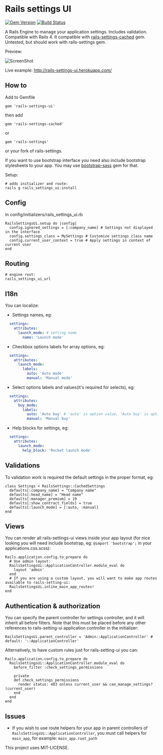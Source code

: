 Rails settings UI
================================

[![Gem Version](https://badge.fury.io/rb/rails-settings-ui.png)](http://badge.fury.io/rb/rails-settings-ui)
[![Build Status](https://travis-ci.org/accessd/rails-settings-ui.svg?branch=master)](https://travis-ci.org/accessd/rails-settings-ui)

A Rails Engine to manage your application settings. Includes validation. Compatible with Rails 4.
It compatible with [rails-settings-cached](https://github.com/huacnlee/rails-settings-cached) gem. Untested, but should work with rails-settings gem.

Preview:

![ScreenShot](https://raw.github.com/accessd/rails-settings-ui/master/doc/img/settings-page.png)

Live example: http://rails-settings-ui.herokuapp.com/

How to
-----

Add to Gemfile

    gem 'rails-settings-ui'

then add

    gem 'rails-settings-cached'

or

    gem 'rails-settings'

or your fork of rails-settings.

If you want to use bootstrap interface you need also include bootstrap stylesheets to your app.
You may use [bootstrap-sass](https://github.com/twbs/bootstrap-sass) gem for that.

Setup:

    # adds initializer and route:
    rails g rails_settings_ui:install

Config
------------

In config/initializers/rails_settings_ui.rb

    RailsSettingsUi.setup do |config|
      config.ignored_settings = [:company_name] # Settings not displayed in the interface
      config.settings_class = MySettings # Customize settings class name
      config.current_user_context = true # Apply settings in context of current user
    end

Routing
-------

    # engine root:
    rails_settings_ui_url

I18n
-------------

You can localize:

*  Settings names, eg:

```yaml
  settings:
    attributes:
      launch_mode: # setting name
        name: 'Launch mode'
```

*  Checkbox options labels for array options, eg:

```yaml
  settings:
    attributes:
      launch_mode:
        labels:
          auto: 'Auto mode'
          manual: 'Manual mode'
```

*  Select options labels and values(it's required for selects), eg:

```yaml
  settings:
    attributes:
      buy_mode:
        labels:
          auto: 'Auto buy' # 'auto' is option value, 'Auto buy' is option label
          manual: 'Manual buy'
```

*  Help blocks for settings, eg:

```yaml
  settings:
    attributes:
      launch_mode:
        help_block: 'Rocket launch mode'
```

Validations
-------------

To validation work is required the default settings in the proper format, eg:

    class Settings < RailsSettings::CachedSettings
      defaults[:company_name] = "Company name"
      defaults[:head_name] = "Head name"
      defaults[:manager_premium] = 19
      defaults[:show_contract_fields] = true
      defaults[:launch_mode] = [:auto, :manual]
    end

Views
-------------

You can render all rails-settings-ui views inside your app layout (for nice looking you will need include bootstrap, eg: `@import 'bootstrap';` in your applications.css.scss):

    Rails.application.config.to_prepare do
      # Use admin layout:
      RailsSettingsUi::ApplicationController.module_eval do
        layout 'admin'
      end
      # If you are using a custom layout, you will want to make app routes available to rails-setting-ui:
      RailsSettingsUi.inline_main_app_routes!
    end


Authentication & authorization
------------------------------

You can specify the parent controller for settings controller, and it will inherit all before filters.
Note that this must be placed before any other references to rails-setting-ui application controller in the initializer:

    RailsSettingsUi.parent_controller = 'Admin::ApplicationController' # default: '::ApplicationController'

Alternatively, to have custom rules just for rails-setting-ui you can:

    Rails.application.config.to_prepare do
      RailsSettingsUi::ApplicationController.module_eval do
        before_filter :check_settings_permissions
      
        private
        def check_settings_permissions
          render status: 403 unless current_user && can_manage_settings?(current_user)
        end
      end
    end 

Issues
-------------

  * If you wish to use route helpers for your app in parent controllers of `RailsSettingsUi::ApplicationController`, you must call helpers for `main_app`, for example: `main_app.root_path`


This project uses MIT-LICENSE.
